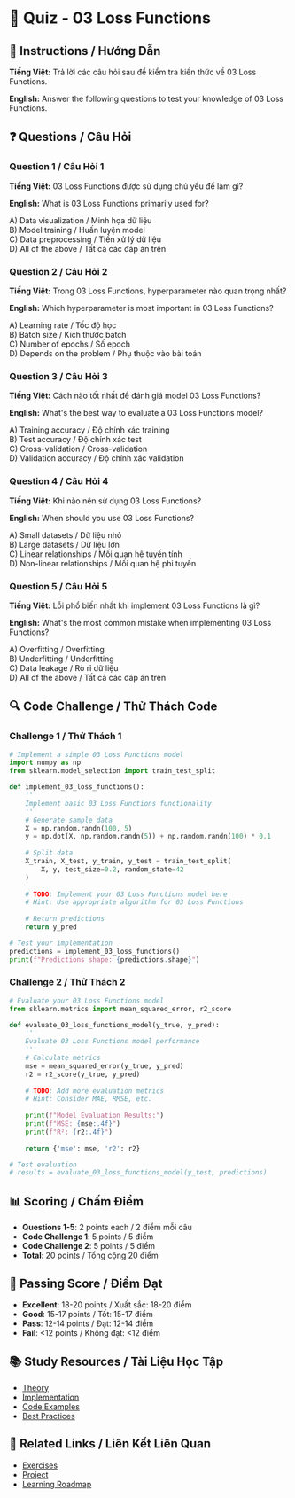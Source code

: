 # 🧠 Quiz - 03 Loss Functions

## 📝 Instructions / Hướng Dẫn

**Tiếng Việt:** Trả lời các câu hỏi sau để kiểm tra kiến thức về 03 Loss Functions.

**English:** Answer the following questions to test your knowledge of 03 Loss Functions.

## ❓ Questions / Câu Hỏi

### Question 1 / Câu Hỏi 1
**Tiếng Việt:** 03 Loss Functions được sử dụng chủ yếu để làm gì?

**English:** What is 03 Loss Functions primarily used for?

A) Data visualization / Minh họa dữ liệu  
B) Model training / Huấn luyện model  
C) Data preprocessing / Tiền xử lý dữ liệu  
D) All of the above / Tất cả các đáp án trên

### Question 2 / Câu Hỏi 2
**Tiếng Việt:** Trong 03 Loss Functions, hyperparameter nào quan trọng nhất?

**English:** Which hyperparameter is most important in 03 Loss Functions?

A) Learning rate / Tốc độ học  
B) Batch size / Kích thước batch  
C) Number of epochs / Số epoch  
D) Depends on the problem / Phụ thuộc vào bài toán

### Question 3 / Câu Hỏi 3
**Tiếng Việt:** Cách nào tốt nhất để đánh giá model 03 Loss Functions?

**English:** What's the best way to evaluate a 03 Loss Functions model?

A) Training accuracy / Độ chính xác training  
B) Test accuracy / Độ chính xác test  
C) Cross-validation / Cross-validation  
D) Validation accuracy / Độ chính xác validation

### Question 4 / Câu Hỏi 4
**Tiếng Việt:** Khi nào nên sử dụng 03 Loss Functions?

**English:** When should you use 03 Loss Functions?

A) Small datasets / Dữ liệu nhỏ  
B) Large datasets / Dữ liệu lớn  
C) Linear relationships / Mối quan hệ tuyến tính  
D) Non-linear relationships / Mối quan hệ phi tuyến

### Question 5 / Câu Hỏi 5
**Tiếng Việt:** Lỗi phổ biến nhất khi implement 03 Loss Functions là gì?

**English:** What's the most common mistake when implementing 03 Loss Functions?

A) Overfitting / Overfitting  
B) Underfitting / Underfitting  
C) Data leakage / Rò rỉ dữ liệu  
D) All of the above / Tất cả các đáp án trên

## 🔍 Code Challenge / Thử Thách Code

### Challenge 1 / Thử Thách 1
```python
# Implement a simple 03 Loss Functions model
import numpy as np
from sklearn.model_selection import train_test_split

def implement_03_loss_functions():
    '''
    Implement basic 03 Loss Functions functionality
    '''
    # Generate sample data
    X = np.random.randn(100, 5)
    y = np.dot(X, np.random.randn(5)) + np.random.randn(100) * 0.1
    
    # Split data
    X_train, X_test, y_train, y_test = train_test_split(
        X, y, test_size=0.2, random_state=42
    )
    
    # TODO: Implement your 03 Loss Functions model here
    # Hint: Use appropriate algorithm for 03 Loss Functions
    
    # Return predictions
    return y_pred

# Test your implementation
predictions = implement_03_loss_functions()
print(f"Predictions shape: {predictions.shape}")
```

### Challenge 2 / Thử Thách 2
```python
# Evaluate your 03 Loss Functions model
from sklearn.metrics import mean_squared_error, r2_score

def evaluate_03_loss_functions_model(y_true, y_pred):
    '''
    Evaluate 03 Loss Functions model performance
    '''
    # Calculate metrics
    mse = mean_squared_error(y_true, y_pred)
    r2 = r2_score(y_true, y_pred)
    
    # TODO: Add more evaluation metrics
    # Hint: Consider MAE, RMSE, etc.
    
    print(f"Model Evaluation Results:")
    print(f"MSE: {mse:.4f}")
    print(f"R²: {r2:.4f}")
    
    return {'mse': mse, 'r2': r2}

# Test evaluation
# results = evaluate_03_loss_functions_model(y_test, predictions)
```

## 📊 Scoring / Chấm Điểm

- **Questions 1-5**: 2 points each / 2 điểm mỗi câu
- **Code Challenge 1**: 5 points / 5 điểm
- **Code Challenge 2**: 5 points / 5 điểm
- **Total**: 20 points / Tổng cộng 20 điểm

## 🎯 Passing Score / Điểm Đạt

- **Excellent**: 18-20 points / Xuất sắc: 18-20 điểm
- **Good**: 15-17 points / Tốt: 15-17 điểm  
- **Pass**: 12-14 points / Đạt: 12-14 điểm
- **Fail**: <12 points / Không đạt: <12 điểm

## 📚 Study Resources / Tài Liệu Học Tập

- [Theory](./THEORY_03_loss_functions.md)
- [Implementation](./IMPLEMENTATION_03_loss_functions.md)
- [Code Examples](./CODE_EXAMPLES_03_loss_functions.md)
- [Best Practices](./BEST_PRACTICES_03_loss_functions.md)

## 🔗 Related Links / Liên Kết Liên Quan

- [Exercises](./EXERCISES_03_loss_functions.md)
- [Project](./PROJECT_03_loss_functions.md)
- [Learning Roadmap](./LEARNING_ROADMAP_03_loss_functions.md)
